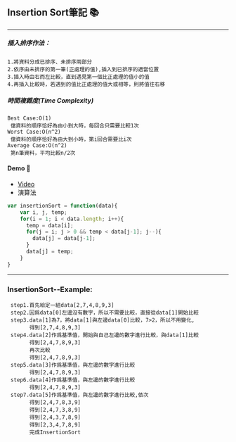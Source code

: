 ## Insertion Sort筆記 :books:
---
##### 插入排序作法： 
    1.將資料分成已排序、未排序兩部分  
    2.依序由未排序的第一筆(正處理的值),插入到已排序的適當位置
    3.插入時由右而左比較，直到遇見第一個比正處理的值小的值
    4.再插入比較時，若遇到的值比正處理的值大或相等，則將值往右移
##### 時間複雜度(Time Complexity)
    Best Case:O(1)
     儅資料的順序恰好為由小到大時，每回合只需要比較1次
    Worst Case:O(n^2)
     儅資料的順序恰好為由大到小時，第i回合需要比i次
    Average Case:O(n^2)
     第n筆資料，平均比較n/2次
#### Demo :wave:
  - [Video](http://notepad.yehyeh.net/Content/Algorithm/Sort/Insertion/1.php)
  - 演算法
  ```js
  var insertionSort = function(data){
      var i, j, temp;
      for(i = 1; i < data.length; i++){
        temp = data[i];
        for(j = i; j > 0 && temp < data[j-1]; j--){
          data[j] = data[j-1];
        }
        data[j] = temp;
      }
  }
  ```
---
### InsertionSort--Example:
     step1.首先給定一組data[2,7,4,8,9,3]
     step2.因爲data[0]左邊沒有數字，所以不需要比較，直接從data[1]開始比較
     step3.data[1]為7，將data[1]與左邊data[0]比較，7>2，所以不用變化,
           得到[2,7,4,8,9,3]
     step4.data[2]作爲基準值，開始與自己左邊的數字進行比較，與data[1]比較
           得到[2,4,7,8,9,3]
           再次比較
           得到[2,4,7,8,9,3]
     step5.data[3]作爲基準值，與左邊的數字進行比較
           得到[2,4,7,8,9,3]
     step6.data[4]作爲基準值，與左邊的數字進行比較
           得到[2,4,7,8,9,3]
     step7.data[5]作爲基準值，與左邊的數字進行比較,依次
           得到[2,4,7,8,3,9]
           得到[2,4,7,3,8,9]
           得到[2,4,3,7,8,9]
           得到[2,3,4,7,8,9]
           完成InsertionSort

